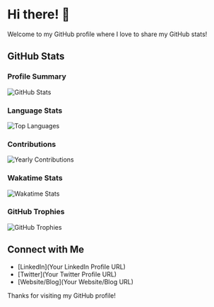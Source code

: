 # Hi there! 👋

Welcome to my GitHub profile where I love to share my GitHub stats!

## GitHub Stats

### Profile Summary

![GitHub Stats](https://github-readme-stats.vercel.app/api/?username=bdubtga&show_icons=true&theme=synthwave)

### Language Stats

![Top Languages](https://github-readme-stats.vercel.app/api/top-langs/?username=bdubtga&layout=compact&theme=synthwave)

### Contributions

![Yearly Contributions](https://github-readme-streak-stats.herokuapp.com/?user=bdubtga&theme=synthwave)

### Wakatime Stats

![Wakatime Stats](https://github-readme-stats.vercel.app/api/wakatime?username=bdubtga&theme=synthwave)

### GitHub Trophies

![GitHub Trophies](https://github-profile-trophy.vercel.app/?username=bdubtga&theme=onedark)

## Connect with Me

- [LinkedIn](Your LinkedIn Profile URL)
- [Twitter](Your Twitter Profile URL)
- [Website/Blog](Your Website/Blog URL)

Thanks for visiting my GitHub profile!
